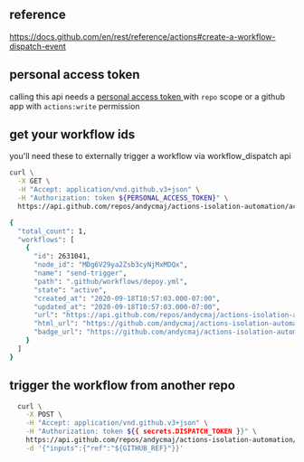 ## reference

https://docs.github.com/en/rest/reference/actions#create-a-workflow-dispatch-event

## personal access token

calling this api needs a [ personal access token ](https://github.com/settings/tokens) with `repo` scope or a github app with `actions:write` permission

## get your workflow ids

you'll need these to externally trigger a workflow via workflow_dispatch api

```bash
curl \
  -X GET \
  -H "Accept: application/vnd.github.v3+json" \
  -H "Authorization: token ${PERSONAL_ACCESS_TOKEN}" \
  https://api.github.com/repos/andycmaj/actions-isolation-automation/actions/workflows

{
  "total_count": 1,
  "workflows": [
    {
      "id": 2631041,
      "node_id": "MDg6V29ya2Zsb3cyNjMxMDQx",
      "name": "send-trigger",
      "path": ".github/workflows/depoy.yml",
      "state": "active",
      "created_at": "2020-09-18T10:57:03.000-07:00",
      "updated_at": "2020-09-18T10:57:03.000-07:00",
      "url": "https://api.github.com/repos/andycmaj/actions-isolation-automation/actions/workflows/2631041",
      "html_url": "https://github.com/andycmaj/actions-isolation-automation/blob/dev/.github/workflows/depoy.yml",
      "badge_url": "https://github.com/andycmaj/actions-isolation-automation/workflows/send-trigger/badge.svg"
    }
  ]
}
```

## trigger the workflow from another repo

```bash
  curl \
    -X POST \
    -H "Accept: application/vnd.github.v3+json" \
    -H "Authorization: token ${{ secrets.DISPATCH_TOKEN }}" \
    https://api.github.com/repos/andycmaj/actions-isolation-automation/actions/workflows/$WORKFLOW_ID/dispatches \
    -d '{"inputs":{"ref":"${GITHUB_REF}"}}'
```